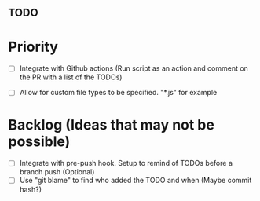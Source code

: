 ## TODO


# Priority

- [ ] Integrate with Github actions (Run script as an action and comment on the PR with a list of the TODOs)
- [ ] Allow for custom file types to be specified. "\*.js" for example


# Backlog (Ideas that may not be possible)

- [ ] Integrate with pre-push hook. Setup to remind of TODOs before a branch push (Optional)
- [ ] Use "git blame" to find who added the TODO and when (Maybe commit hash?)